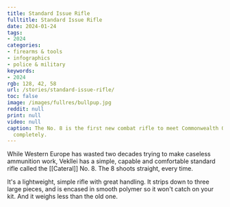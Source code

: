```yaml
---
title: Standard Issue Rifle
fulltitle: Standard Issue Rifle
date: 2024-01-24
tags:
- 2024
categories:
- firearms & tools
- infographics
- police & military
keywords:
- 2024
rgb: 128, 42, 58
url: /stories/standard-issue-rifle/
toc: false
image: /images/fullres/bullpup.jpg
reddit: null
print: null
video: null
caption: The No. 8 is the first new combat rifle to meet Commonwealth Ordinance specifications
  completely.
---
```

While Western Europe has wasted two decades trying to make caseless ammunition work, Vekllei has a simple, capable and comfortable standard rifle called the [[Cateral]] No. 8. The 8 shoots straight, every time.

It's a lightweight, simple rifle with great handling. It strips down to three large pieces, and is encased in smooth polymer so it won't catch on your kit. And it weighs less than the old one.